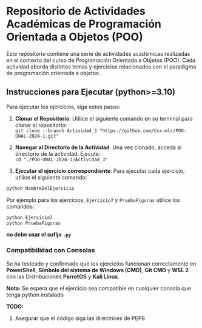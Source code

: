 # Repositorio de Actividades Académicas de Programación Orientada a Objetos (POO)

Este repositorio contiene una serie de actividades académicas realizadas en el contexto del curso de Programación Orientada a Objetos (POO). Cada actividad aborda distintos temas y ejercicios relacionados con el paradigma de programación orientada a objetos.

## Instrucciones para Ejecutar (python>=3.10)

Para ejecutar los ejercicios, siga estos pasos:

1. **Clonar el Repositorio**: Utilice el siguiente comando en su terminal para clonar el repositorio:
<br/>`git clone --branch Actividad_3 "https://github.com/Cxx-mlr/POO-UNAL-2024-1.git"`

2. **Navegar al Directorio de la Actividad**: Una vez clonado, acceda al directorio de la actividad. Ejecute:
<br/>`cd "./POO-UNAL-2024-1/Actividad_3"`


3. **Ejecutar el ejercicio correspondiente**: Para ejecutar cada ejercicio, utilice el siguiente comando:
```python
python NombreDelEjercicio
```

Por ejemplo para los ejercicios, `Ejercicio7` y `PruebaFiguras` utilice los comandos:
```python
python Ejercicio7
python PruebaFiguras
```
**no debe usar el sufijo `.py`**

### Compatibilidad con Consolas

Se ha testeado y confirmado que los ejercicios funcionan correctamente en **PowerShell**, **Símbolo del sistema de Windows (CMD)**, **Git CMD** y **WSL 2** con las Distribuciones **ParrotOS** y **Kali Linux**.

**Nota:** Se espera que el ejercicio sea compatible en cualquier consola que tenga python instalado

**TODO:**
1. Asegurar que el código siga las directrices de PEP8
